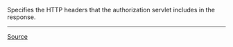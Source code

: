 Specifies the HTTP headers that the authorization servlet includes in the response.

---

[Source](https://experienceleague.adobe.com/docs/experience-manager-dispatcher/using/configuring/permissions-cache.html?lang=en#configure-dispatcher-for-permission-sensitive-caching)
